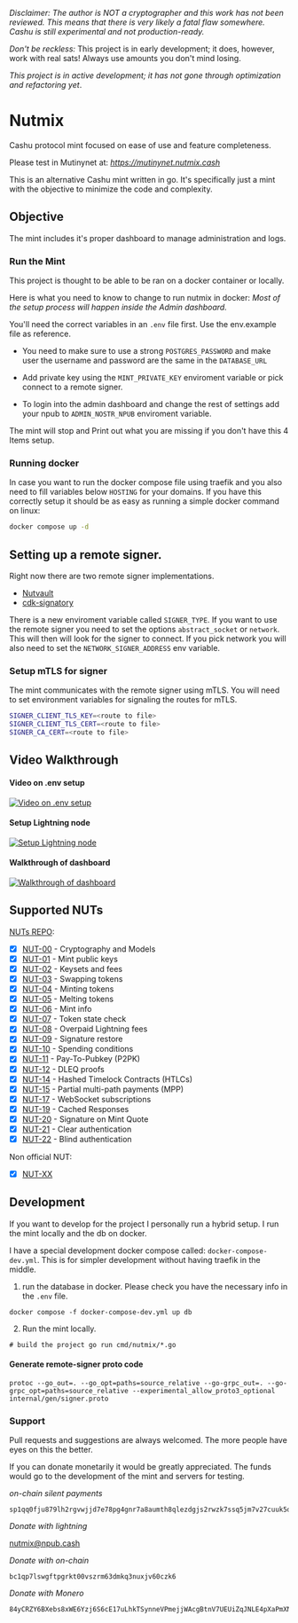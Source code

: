 _Disclaimer: The author is NOT a cryptographer and this work has not been reviewed. This means that there is very likely
a fatal flaw somewhere. Cashu is still experimental and not production-ready._

_Don't be reckless:_ This project is in early development; it does, however, work with real sats! Always use amounts you
don't mind losing.

_This project is in active development; it has not gone through optimization and refactoring yet_.

# Nutmix

Cashu protocol mint focused on ease of use and feature completeness.

Please test in Mutinynet at: *https://mutinynet.nutmix.cash*

This is an alternative Cashu mint written in go. It's specifically just a mint with the objective to minimize the code
and complexity.  
## Objective
The mint includes it's proper dashboard to manage administration and logs. 

### Run the Mint

This project is thought to be able to be ran on a docker container or locally.

Here is what you need to know to change to run nutmix in docker:
*Most of the setup process will happen inside the Admin dashboard.* 

You'll need  the correct variables in an `.env` file first. Use the env.example file as reference.

- You need to make sure to use a strong `POSTGRES_PASSWORD` and make user the username and password are the same in the
`DATABASE_URL`

- Add private key using the `MINT_PRIVATE_KEY` enviroment variable or pick connect to a remote signer. 

- To login into the admin dashboard and change the rest of settings add your npub to `ADMIN_NOSTR_NPUB` enviroment variable. 

The mint will stop and Print out what you are missing if you don't have this 4 Items setup.


### Running docker 
In case you want to run the docker compose file using traefik and you also need to fill variables below `HOSTING` for your domains.
If you have this correctly setup it should be as easy as running a simple docker command on linux:

```bash 
docker compose up -d 
```

## Setting up a remote signer.

Right now there are two remote signer implementations. 

- [Nutvault](https://github.com/lescuer97/nutvault)
- [cdk-signatory](https://github.com/cashubtc/cdk/tree/main/crates/cdk-signatory)

There is a new enviroment variable called `SIGNER_TYPE`. If you want to use the remote signer you need to set the
options `abstract_socket` or `network`. This will then will look for the signer to connect.  If you pick network you
will also need to set the `NETWORK_SIGNER_ADDRESS` env variable.

### Setup mTLS for signer
The mint communicates with the remote signer using mTLS.
You will need to set environment variables for signaling the routes for mTLS.

```bash
SIGNER_CLIENT_TLS_KEY=<route to file>
SIGNER_CLIENT_TLS_CERT=<route to file>
SIGNER_CA_CERT=<route to file>
```

## Video Walkthrough
#### Video on .env setup
[![Video on .env setup](https://cdn.hzrd149.com/0930b6e46cfe03a70345930d55b2eff51b0eb39d6e6eb4305b42b7736398f49c.png)](https://cdn.hzrd149.com/0ef3cb33401dbdd002039d01c0f749491c26720a80b23b885ae0f569ebd9f7b3.mp4)

#### Setup Lightning node
[![Setup Lightning node](https://cdn.hzrd149.com/c2175c7a310026f0450f98146f9dd180979909aaa464aa4376a75eb25b013b10.png)](https://cdn.hzrd149.com/905025ea49d48e36890f87ab05a7be75b141331e25ec8a326a29adfc9cb4cd0a.mp4)

#### Walkthrough of dashboard
[![Walkthrough of dashboard](https://cdn.hzrd149.com/9f967999398e74ffb5ae079bb7e06b58ef8470204b05a21647c5b4e18c71c8d9.png)](https://cdn.hzrd149.com/72a5a65e027370084d45586084098f97ae3631f86bad932656b5c9532be7ba93.mp4)


## Supported NUTs
[NUTs REPO](https://github.com/cashubtc/nuts/):

- [x] [NUT-00](https://github.com/cashubtc/nuts/blob/main/00.md) - Cryptography and Models
- [x] [NUT-01](https://github.com/cashubtc/nuts/blob/main/01.md) - Mint public keys
- [x] [NUT-02](https://github.com/cashubtc/nuts/blob/main/02.md) - Keysets and fees
- [x] [NUT-03](https://github.com/cashubtc/nuts/blob/main/03.md) - Swapping tokens
- [x] [NUT-04](https://github.com/cashubtc/nuts/blob/main/04.md) - Minting tokens
- [x] [NUT-05](https://github.com/cashubtc/nuts/blob/main/05.md) - Melting tokens
- [x] [NUT-06](https://github.com/cashubtc/nuts/blob/main/06.md) - Mint info
- [x] [NUT-07](https://github.com/cashubtc/nuts/blob/main/07.md) - Token state check
- [x] [NUT-08](https://github.com/cashubtc/nuts/blob/main/08.md) - Overpaid Lightning fees
- [x] [NUT-09](https://github.com/cashubtc/nuts/blob/main/09.md) - Signature restore
- [x] [NUT-10](https://github.com/cashubtc/nuts/blob/main/10.md) - Spending conditions
- [x] [NUT-11](https://github.com/cashubtc/nuts/blob/main/11.md) - Pay-To-Pubkey (P2PK)
- [x] [NUT-12](https://github.com/cashubtc/nuts/blob/main/12.md) - DLEQ proofs
- [x] [NUT-14](https://github.com/cashubtc/nuts/blob/main/14.md) - Hashed Timelock Contracts (HTLCs)
- [x] [NUT-15](https://github.com/cashubtc/nuts/blob/main/15.md) - Partial multi-path payments (MPP)
- [x] [NUT-17](https://github.com/cashubtc/nuts/blob/main/17.md) - WebSocket subscriptions
- [x] [NUT-19](https://github.com/cashubtc/nuts/blob/main/19.md) - Cached Responses
- [x] [NUT-20](https://github.com/cashubtc/nuts/blob/main/20.md) - Signature on Mint Quote
- [x] [NUT-21](https://github.com/cashubtc/nuts/blob/main/21.md) - Clear authentication
- [x] [NUT-22](https://github.com/cashubtc/nuts/blob/main/22.md) - Blind authentication

Non official NUT:
- [x] [NUT-XX](https://github.com/cashubtc/nuts/blob/main/22.md)


## Development

If you want to develop for the project I personally run a hybrid setup. I run the mint locally and the db on docker. 

I have a special development docker compose called: `docker-compose-dev.yml`. This is for simpler development without having traefik in the middle.

1. run the database in docker. Please check you have the necessary info in the `.env` file. 

``` docker compose -f docker-compose-dev.yml up db ```

2. Run the mint locally. 

``` # build the project go run cmd/nutmix/*.go ```

#### Generate remote-signer proto code

```
protoc --go_out=. --go_opt=paths=source_relative --go-grpc_out=. --go-grpc_opt=paths=source_relative --experimental_allow_proto3_optional internal/gen/signer.proto
```
### Support 

Pull requests and suggestions are always welcomed. The more people have eyes on this the better.

If you can donate monetarily it would be greatly appreciated. The funds would go to the development of the mint and
servers for testing.


*on-chain silent payments*

```
sp1qq0fju879lh2rgvwjjd7e78pg4gnr7a8aumth8qlezdgjs2rwzk7ssq5jm7v27cuuk5dyjfurdy8t8jflkcx0sluwez350kjjd45y7nnx3vgmjqjq
```

*Donate with lightning*

[nutmix@npub.cash](https://npub.cash/pay/nutmix)


*Donate with on-chain*

```
bc1qp7lswgftpgrkt00vszrm63dmkq3nuxjv60czk6
```

*Donate with Monero*

```
84yCRZY6BXebs8xWE6Yzj6S6cE17uLhkTSynneVPmejjWAcgBtnV7UEUiZqJNLE4pXaPmXNkJuhcAYbpu49zAdVsEZqqxac
```


